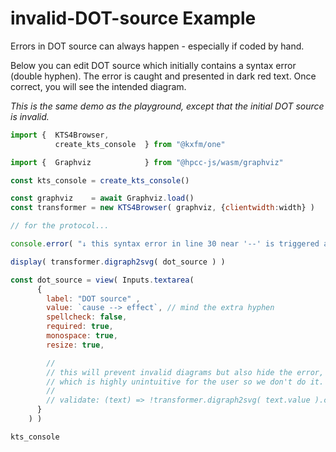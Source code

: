 # invalid-DOT-source Example
  
Errors in DOT source can always happen - especially if coded by hand.

Below you can edit DOT source which initially contains a syntax error (double hyphen). The error is caught and presented in dark red text. Once correct, you will see the intended diagram.

*This is the same demo as the playground, except that the initial DOT source is invalid.*

```js
import {  KTS4Browser,
          create_kts_console  } from "@kxfm/one"

import {  Graphviz            } from "@hpcc-js/wasm/graphviz"

const kts_console = create_kts_console()
```

```js
const graphviz    = await Graphviz.load()
const transformer = new KTS4Browser( graphviz, {clientwidth:width} )
```

<div class="card">

```js
// for the protocol...

console.error( "↓ this syntax error in line 30 near '--' is triggered as an EXAMPLE - it is NOT a technical error" )

display( transformer.digraph2svg( dot_source ) )
```

```js
const dot_source = view( Inputs.textarea(
      {
        label: "DOT source" ,
        value: `cause --> effect`, // mind the extra hyphen
        spellcheck: false,
        required: true,
        monospace: true,
        resize: true,

        //
        // this will prevent invalid diagrams but also hide the error,
        // which is highly unintuitive for the user so we don't do it.
        //
        // validate: (text) => !transformer.digraph2svg( text.value ).classList.contains('transformer_error')
      }
    ) )
```

```js 
kts_console
```

</div>

<link rel="stylesheet" href="./lib/graph.css" />
<script src="./lib/graph.js"></script>
